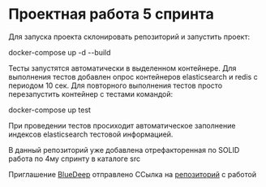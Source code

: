 # Проектная работа 5 спринта

Для запуска проекта склонировать репозиторий и запустить проект:

docker-compose up -d --build

Тесты запустятся автоматически в выделенном контейнере. Для выполнения тестов добавлен опрос контейнеров elasticsearch и redis  с периодом 10 сек. Для повторного выполнения тестов просто перезапустить контейнер с тестами командой:

docker-compose up test

При проведении тестов просиходит автоматическое заполнение индексов elasticsearch тестовой информацией.

В данный репозиторий уже добавлена отрефакторенная по SOLID работа по 4му спринту в каталоге src

Приглашение [BlueDeep](https://github.com/BigDeepBlue) отправлено
ССылка на [репозиторий](https://github.com/YauheniKr/Async_API_sprint_2/) с работой
